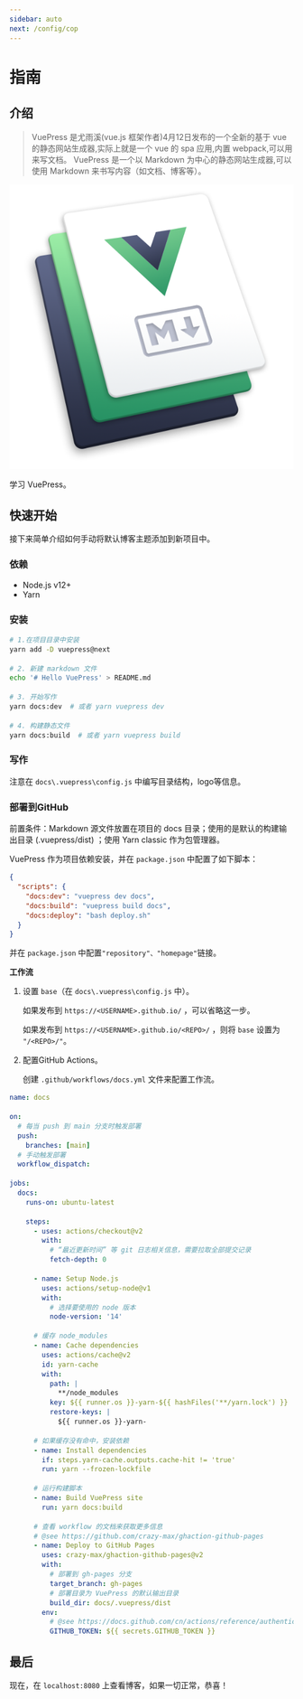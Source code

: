 ```yaml
---
sidebar: auto
next: /config/cop
---
```


# 指南


## 介绍

> VuePress 是尤雨溪(vue.js 框架作者)4月12日发布的一个全新的基于 vue 的静态网站生成器,实际上就是一个 vue 的 spa 应用,内置 webpack,可以用来写文档。
> VuePress 是一个以 Markdown 为中心的静态网站生成器,可以使用 Markdown 来书写内容（如文档、博客等）。

![学习VuePress](./assets/hero.png)

学习 VuePress。


## 快速开始

接下来简单介绍如何手动将默认博客主题添加到新项目中。

### 依赖
- Node.js v12+
- Yarn 

### 安装
```bash
# 1.在项目目录中安装
yarn add -D vuepress@next

# 2. 新建 markdown 文件
echo '# Hello VuePress' > README.md

# 3. 开始写作
yarn docs:dev  # 或者 yarn vuepress dev

# 4. 构建静态文件
yarn docs:build  # 或者 yarn vuepress build
```

### 写作
注意在 `docs\.vuepress\config.js` 中编写目录结构，logo等信息。

### 部署到GitHub
前置条件：Markdown 源文件放置在项目的 docs 目录；使用的是默认的构建输出目录 (.vuepress/dist) ；使用 Yarn classic 作为包管理器。

VuePress 作为项目依赖安装，并在 `package.json` 中配置了如下脚本：
```json
{
  "scripts": {
    "docs:dev": "vuepress dev docs",
    "docs:build": "vuepress build docs",
    "docs:deploy": "bash deploy.sh"
  }
}
```
并在 `package.json` 中配置`"repository"、"homepage"`链接。

**工作流**

1. 设置 `base`（在 `docs\.vuepress\config.js` 中）。

    如果发布到 `https://<USERNAME>.github.io/` ，可以省略这一步。

    如果发布到 `https://<USERNAME>.github.io/<REPO>/` ，则将 `base` 设置为 `"/<REPO>/"`。

2. 配置GitHub Actions。

    创建 `.github/workflows/docs.yml` 文件来配置工作流。

```yml
name: docs

on:
  # 每当 push 到 main 分支时触发部署
  push:
    branches: [main]
  # 手动触发部署
  workflow_dispatch:

jobs:
  docs:
    runs-on: ubuntu-latest

    steps:
      - uses: actions/checkout@v2
        with:
          # “最近更新时间” 等 git 日志相关信息，需要拉取全部提交记录
          fetch-depth: 0

      - name: Setup Node.js
        uses: actions/setup-node@v1
        with:
          # 选择要使用的 node 版本
          node-version: '14'

      # 缓存 node_modules
      - name: Cache dependencies
        uses: actions/cache@v2
        id: yarn-cache
        with:
          path: |
            **/node_modules
          key: ${{ runner.os }}-yarn-${{ hashFiles('**/yarn.lock') }}
          restore-keys: |
            ${{ runner.os }}-yarn-

      # 如果缓存没有命中，安装依赖
      - name: Install dependencies
        if: steps.yarn-cache.outputs.cache-hit != 'true'
        run: yarn --frozen-lockfile

      # 运行构建脚本
      - name: Build VuePress site
        run: yarn docs:build

      # 查看 workflow 的文档来获取更多信息
      # @see https://github.com/crazy-max/ghaction-github-pages
      - name: Deploy to GitHub Pages
        uses: crazy-max/ghaction-github-pages@v2
        with:
          # 部署到 gh-pages 分支
          target_branch: gh-pages
          # 部署目录为 VuePress 的默认输出目录
          build_dir: docs/.vuepress/dist
        env:
          # @see https://docs.github.com/cn/actions/reference/authentication-in-a-workflow#about-the-github_token-secret
          GITHUB_TOKEN: ${{ secrets.GITHUB_TOKEN }}
```
## 最后
现在，在 `localhost:8080` 上查看博客，如果一切正常，恭喜！

<!-- ## 快速开始

接下来讲的是如何手动将默认博客主题添加到新项目中。

```bash
mkdir blog && cd blog # Create an empty directory and go into it

yarn add vuepress @vuepress/theme-blog -D # Install the dependencies
# OR npm install vuepress @vuepress/theme-blog -D
```
### Folder structure

Here's the recommended project structure:

**Required**:

- `blog/.vuepress/config.js`: Entry file of configuration, can also be `yml` or `toml`.
- `blog/_posts`: Stores your post content.

**Optional**:

- `blog/.vuepress/components`: The Vue components .


### Using @vuepress/theme-blog

You must add `@vuepress/theme-blog` as a theme in `.vuepress/config.js`.

```js
// .vuepress/config.js
module.exports = {
  title: 'VuePress Blog Example', // Title for the site. This will be displayed in the navbar.
}
```


From now on, you can run `yarn dev` or `npm run dev` and head `localhost:8080` to see your blog!

### Generating content

The `_posts` folder is where your blog posts live. You can simply write blog posts in Markdown.

All blog post files can begin with front matter. Only `title` is required, but we recommend you define all frontmatter variables as below. They'll be used to set the corresponding layout. Check out [frontmatter](config/front-matter) for more details.


### Blog tags

By default, Navigate to `/tag/`, you'll see the tag entry page.
You can set you own tags in front matter, and they'll automatically be classified:


### Summary

By default, summary will be extracted from source markdowns. If you need to override it, we present the following two approaches:

1. [Writing the summary manually in frontmatter](./front-matter.md#summary)



## Quick Start

Step 1: Scaffolding out a VuePress blog
```bash
yarn create vuepress [blogName]

cd [blogName] && yarn
```

Step 2: Develop & Build


By default, VuePress dev server is listening at `http://localhost:8080/`, whereas the built files will be in `.vuepress/dist`.

:::warning

However, it's still a convenient tool to help you scaffold out a new project with a set of predefined templates.
:::

## Final

Now, Check out your blog at `localhost:8080`, if everything is ok, you might be interested in the following topics:

- Configure this theme: We'll discuss in [the next section](../config) -->
